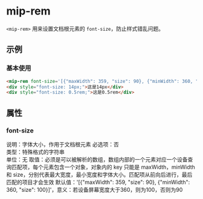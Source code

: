 # mip-rem

`<mip-rem>` 用来设置文档根元素的 `font-size`，防止样式错乱问题。

## 示例

### 基本使用

```html
<mip-rem font-size='[{"maxWidth": 359, "size": 90}, {"minWidth": 360, "size": 100}]'></mip-rem>
<div style="font-size: 14px;">这是14px</div>
<div style="font-size: 0.5rem;">这是0.5rem</div>
```

## 属性

### font-size

说明：字体大小，作用于文档根元素 
必选项：否  
类型：特殊格式的字符串  
单位：无
取值：必须是可以被解析的数组，数组内部的一个元素对应一个设备查询匹配项，每个元素包含一个对象，对象内的 key 只能是 maxWidth，minWidth 和 size，分别代表最大宽度，最小宽度和字体大小。匹配项从前向后进行，最后匹配的项目才会生效
默认值：'[{"maxWidth": 359, "size": 90}, {"minWidth": 360, "size": 100}]'，意义：若设备屏幕宽度大于360，则为100，否则为90
